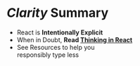 # <em class="highlight">Clarity</em> Summary

* React is **Intentionally Explicit**
* When in Doubt, **Read [Thinking in React](https://facebook.github.io/react/blog/2013/11/05/thinking-in-react.html)**
* See Resources to help you<br>responsibly type less
